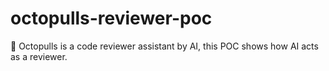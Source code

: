 # octopulls-reviewer-poc
🐙 Octopulls is a code reviewer assistant by AI, this POC shows how AI acts as a reviewer.

